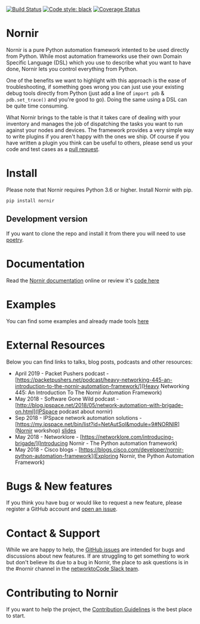 [![Build Status](https://travis-ci.org/nornir-automation/nornir.svg?branch=develop)](https://travis-ci.org/nornir-automation/nornir) [![Code style: black](https://img.shields.io/badge/code%20style-black-000000.svg)](https://github.com/ambv/black) [![Coverage Status](https://coveralls.io/repos/github/nornir-automation/nornir/badge.svg?branch=develop)](https://coveralls.io/github/nornir-automation/nornir?branch=develop)


Nornir
=======
Nornir is a pure Python automation framework intented to be used directly from Python. While most automation frameworks use their own Domain Specific Language (DSL) which you use to describe what you want to have done, Nornir lets you control everything from Python.

One of the benefits we want to highlight with this approach is the ease of troubleshooting, if something goes wrong you can just use your existing debug tools directly from Python (just add a line of `import pdb` & `pdb.set_trace()` and you're good to go). Doing the same using a DSL can be quite time consuming.

What Nornir brings to the table is that it takes care of dealing with your inventory and manages the job of dispatching the tasks you want to run against your nodes and devices. The framework provides a very simple way to write plugins if you aren't happy with the ones we ship. Of course if you have written a plugin you think can be useful to others, please send us your code and test cases as a [pull request](https://github.com/nornir-automation/nornir/pulls).


Install
=======

Please note that Nornir requires Python 3.6 or higher. Install Nornir with pip.

```
pip install nornir
```

Development version
-------------------

If you want to clone the repo and install it from there you will need to use [poetry](https://github.com/sdispater/poetry).

Documentation
=============

Read the [Nornir documentation](https://nornir.readthedocs.io/) online or review it's [code here](https://github.com/nornir-automation/nornir/tree/develop/docs)

Examples
========

You can find some examples and already made tools [here](https://github.com/nornir-automation/nornir-tools/)

External Resources
==================

Below you can find links to talks, blog posts, podcasts and other resources:

* April 2019 - Packet Pushers podcast - [https://packetpushers.net/podcast/heavy-networking-445-an-introduction-to-the-nornir-automation-framework/](Heavy Networking 445: An Introduction To The Nornir Automation Framework)
* May 2018 - Software Gone Wild podcast - [http://blog.ipspace.net/2018/05/network-automation-with-brigade-on.html](IPSpace podcast about nornir)
* Sep 2018 - IPSpace network automation solutions - [https://my.ipspace.net/bin/list?id=NetAutSol&module=9#NORNIR](Nornir workshop) [slides](https://github.com/dravetech/nornir-workshop/blob/master/nornir-workshop.pdf)
* May 2018 - Networklore - [https://networklore.com/introducing-brigade/](Introducing Nornir - The Python automation framework)
* May 2018 - Cisco blogs - [https://blogs.cisco.com/developer/nornir-python-automation-framework](Exploring Nornir, the Python Automation Framework)


Bugs & New features
===================

If you think you have bug or would like to request a new feature, please register a GitHub account and [open an issue](https://github.com/nornir-automation/nornir/issues).


Contact & Support
=================

While we are happy to help, the [GitHub issues](<https://github.com/nornir-automation/nornir/issues>) are intended for bugs and discussions about new features. If are struggling to get something to work but don't believe its due to a bug in Nornir, the place to ask questions is in the #nornir channel in the [networktoCode Slack team](https://networktocode.herokuapp.com/).


Contributing to Nornir
=======================

If you want to help the project, the [Contribution Guidelines](https://nornir.readthedocs.io/en/develop/contributing/index.html) is the best place to start.
